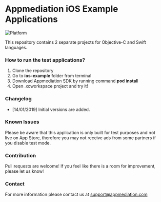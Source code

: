 # Appmediation iOS Example Applications

![Platform](https://img.shields.io/cocoapods/p/Appmediation.svg) 

This repository contains 2 separate projects for Objective-C and Swift languages.

### How to run the test applications?
1) Clone the repository
2) Go to **ios-example** folder from terminal
3) Download Appmediation SDK by running command **pod install**
4) Open .xcworkspace project and try it!

### Changelog
- [14/01/2019] Initial versions are added. 

### Known Issues
Please be aware that this application is only built for test purposes and not live on App Store, therefore you may not receive ads from some partners if you disable test mode.

### Contribution
Pull requests are welcome! If you feel like there is a room for improvement, please let us know!

### Contact
For more information please contact us at support@appmediation.com




